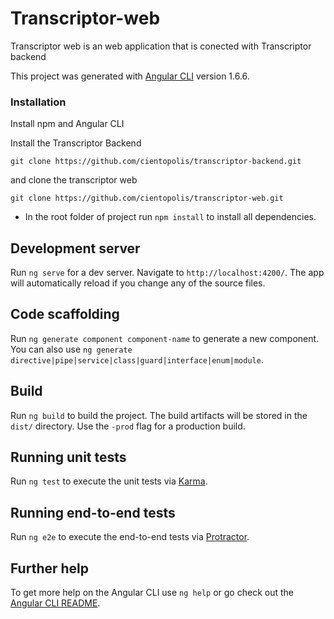 # Transcriptor-web
Transcriptor web is an web application that is conected with Transcriptor backend

This project was generated with [Angular CLI](https://github.com/angular/angular-cli) version 1.6.6.

### Installation

Install npm and Angular CLI

Install the Transcriptor Backend

    git clone https://github.com/cientopolis/transcriptor-backend.git


and clone the transcriptor web

    git clone https://github.com/cientopolis/transcriptor-web.git


- In the root folder of project run `npm install` to install all dependencies.


## Development server

Run `ng serve` for a dev server. Navigate to `http://localhost:4200/`. The app will automatically reload if you change any of the source files.

## Code scaffolding

Run `ng generate component component-name` to generate a new component. You can also use `ng generate directive|pipe|service|class|guard|interface|enum|module`.

## Build

Run `ng build` to build the project. The build artifacts will be stored in the `dist/` directory. Use the `-prod` flag for a production build.

## Running unit tests

Run `ng test` to execute the unit tests via [Karma](https://karma-runner.github.io).

## Running end-to-end tests

Run `ng e2e` to execute the end-to-end tests via [Protractor](http://www.protractortest.org/).

## Further help

To get more help on the Angular CLI use `ng help` or go check out the [Angular CLI README](https://github.com/angular/angular-cli/blob/master/README.md).
